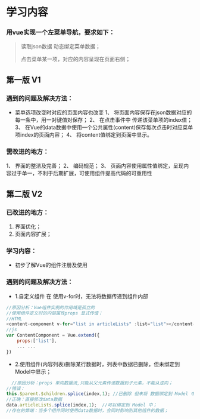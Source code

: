 # 学习内容
### 用vue实现一个左菜单导航，要求如下：
> 读取json数据 动态绑定菜单数据；
>
> 点击菜单某一项，对应的内容呈现在页面右侧；
>

## 第一版 V1
### 遇到的问题及解决方法：
  - 菜单选项改变时对应的页面内容也改变
  1、 将页面内容保存在json数据对应的每一条中，用一对键值对保存；
  2、 在点击事件中 传递该菜单项的index值；
  3、 在Vue的data数据中使用一个公共属性(content)保存每次点击时对应菜单项index的页面内容；
  4、 将content值绑定到页面中显示。  
### 需改进的地方：
  1、 界面的整洁及完善；
  2、 编码规范；
  3、 页面内容使用属性值绑定，呈现内容过于单一，不利于后期扩展，可使用组件提高代码的可重用性

## 第二版 V2
### 已改进的地方：
  1. 界面优化；
  2. 页面内容扩展；  
### 学习内容：
- 初步了解Vue的组件注册及使用
### 遇到的问题及解决方法：
- 1.自定义组件 在 使用v-for时，无法将数据传递到组件内部
```JavaScript
//原因分析：Vue组件实例的作用域是孤立的
//使用组件定义时的内部属性props 显式传值；
//HTML
<content-component v-for="list in articleLists" :list="list"></content-component>
//js
var ContentComponent = Vue.extend({
	props:['list'],
	... ...
})
```
- 2.使用组件(内容列表)删除某行数据时，列表中数据已删除，但未绑定到Model中显示；
```JavaScript
  //原因分析：props 单向数据流,只能从父元素传递数据到子元素，不能从逆向；
//错误：
this.$parent.$children.splice(index,1); //已删除 但未将 数据绑定到 Model 中；
//正确：直接修改data数据
data.articleLists.splice(index,1);  //可以绑定到 Model 中；
//存在的弊端：当多个组件同时使用data数据时，会同时影响到其他组件的数据；
```
